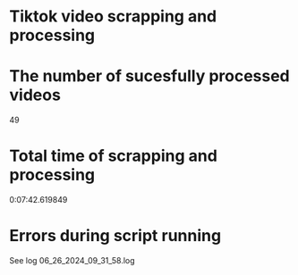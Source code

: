 
Tiktok video scrapping and processing
=====================================

# The number of sucesfully processed videos
  
49
# Total time of scrapping and processing
  
0:07:42.619849
# Errors during script running
  
See log 06_26_2024_09_31_58.log